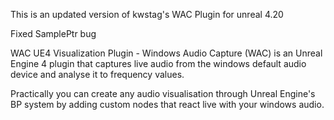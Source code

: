 This is an updated version of kwstag's WAC Plugin for unreal 4.20

Fixed SamplePtr bug


WAC
UE4 Visualization Plugin - Windows Audio Capture (WAC) is an Unreal Engine 4 plugin that captures live audio from the windows default audio device and analyse it to frequency values.

Practically you can create any audio visualisation through Unreal Engine's BP system by adding custom nodes that react live with your windows audio.
